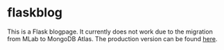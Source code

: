 # flaskblog
This is a Flask blogpage. It currently does not work due to the migration from MLab to MongoDB Atlas. The production version can be found <a href="https://shielded-brook-48294.herokuapp.com/"> here</a>.
